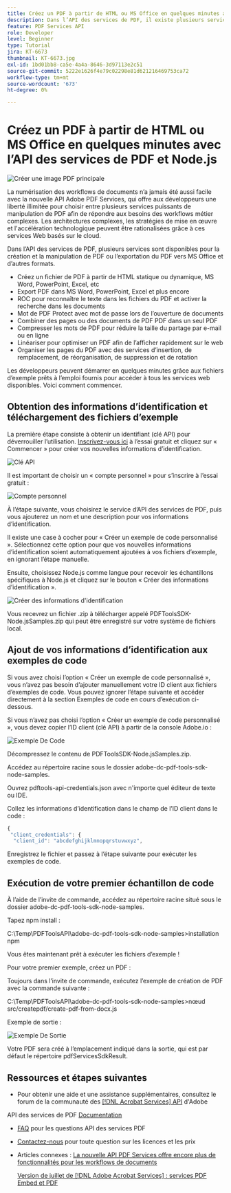 ```yaml
---
title: Créez un PDF à partir de HTML ou MS Office en quelques minutes avec l’API des services de PDF et Node.js
description: Dans l’API des services de PDF, il existe plusieurs services disponibles pour créer et manipuler des PDF ou les exporter du PDF vers MS Office et d’autres formats
feature: PDF Services API
role: Developer
level: Beginner
type: Tutorial
jira: KT-6673
thumbnail: KT-6673.jpg
exl-id: 1bd01bb8-ca5e-4a4a-8646-3d97113e2c51
source-git-commit: 5222e1626f4e79c02298e81d621216469753ca72
workflow-type: tm+mt
source-wordcount: '673'
ht-degree: 0%

---
```


# Créez un PDF à partir de HTML ou MS Office en quelques minutes avec l’API des services de PDF et Node.js

![Créer une image PDF principale](assets/createpdffromhtml_hero.jpg)

La numérisation des workflows de documents n’a jamais été aussi facile avec la nouvelle API Adobe PDF Services, qui offre aux développeurs une liberté illimitée pour choisir entre plusieurs services puissants de manipulation de PDF afin de répondre aux besoins des workflows métier complexes. Les architectures complexes, les stratégies de mise en œuvre et l&#39;accélération technologique peuvent être rationalisées grâce à ces services Web basés sur le cloud.

Dans l’API des services de PDF, plusieurs services sont disponibles pour la création et la manipulation de PDF ou l’exportation du PDF vers MS Office et d’autres formats.

* Créez un fichier de PDF à partir de HTML statique ou dynamique, MS Word, PowerPoint, Excel, etc
* Export PDF dans MS Word, PowerPoint, Excel et plus encore
* ROC pour reconnaître le texte dans les fichiers du PDF et activer la recherche dans les documents
* Mot de PDF Protect avec mot de passe lors de l’ouverture de documents
* Combiner des pages ou des documents de PDF PDF dans un seul PDF
* Compresser les mots de PDF pour réduire la taille du partage par e-mail ou en ligne
* Linéariser pour optimiser un PDF afin de l’afficher rapidement sur le web
* Organiser les pages du PDF avec des services d’insertion, de remplacement, de réorganisation, de suppression et de rotation

Les développeurs peuvent démarrer en quelques minutes grâce aux fichiers d’exemple prêts à l’emploi fournis pour accéder à tous les services web disponibles. Voici comment commencer.

## Obtention des informations d’identification et téléchargement des fichiers d’exemple

La première étape consiste à obtenir un identifiant (clé API) pour déverrouiller l’utilisation. [Inscrivez-vous ici](https://www.adobe.com/go/dcsdks_credentials) à l’essai gratuit et cliquez sur « Commencer » pour créer vos nouvelles informations d’identification.

![Clé API](assets/apikey.png)

Il est important de choisir un « compte personnel » pour s’inscrire à l’essai gratuit :

![Compte personnel](assets/personalaccount.png)

À l’étape suivante, vous choisirez le service d’API des services de PDF, puis vous ajouterez un nom et une description pour vos informations d’identification.

Il existe une case à cocher pour « Créer un exemple de code personnalisé ». Sélectionnez cette option pour que vos nouvelles informations d’identification soient automatiquement ajoutées à vos fichiers d’exemple, en ignorant l’étape manuelle.

Ensuite, choisissez Node.js comme langue pour recevoir les échantillons spécifiques à Node.js et cliquez sur le bouton « Créer des informations d’identification ».

![Créer des informations d&#39;identification](assets/createcredentials.png)

Vous recevrez un fichier .zip à télécharger appelé PDFToolsSDK-Node.jsSamples.zip qui peut être enregistré sur votre système de fichiers local.

## Ajout de vos informations d’identification aux exemples de code

Si vous avez choisi l’option « Créer un exemple de code personnalisé », vous n’avez pas besoin d’ajouter manuellement votre ID client aux fichiers d’exemples de code. Vous pouvez ignorer l’étape suivante et accéder directement à la section Exemples de code en cours d’exécution ci-dessous.

Si vous n’avez pas choisi l’option « Créer un exemple de code personnalisé », vous devez copier l’ID client (clé API) à partir de la console Adobe.io :

![Exemple De Code](assets/codesample.png)

Décompressez le contenu de PDFToolsSDK-Node.jsSamples.zip.

Accédez au répertoire racine sous le dossier adobe-dc-pdf-tools-sdk-node-samples.

Ouvrez pdftools-api-credentials.json avec n&#39;importe quel éditeur de texte ou IDE.

Collez les informations d’identification dans le champ de l’ID client dans le code :

```javascript
{
 "client_credentials": {
  "client_id": "abcdefghijklmnopqrstuvwxyz",
```

Enregistrez le fichier et passez à l’étape suivante pour exécuter les exemples de code.

## Exécution de votre premier échantillon de code

À l’aide de l’invite de commande, accédez au répertoire racine situé sous le dossier adobe-dc-pdf-tools-sdk-node-samples.

Tapez npm install :

C:\Temp\PDFToolsAPI\adobe-dc-pdf-tools-sdk-node-samples>installation npm

Vous êtes maintenant prêt à exécuter les fichiers d’exemple !

Pour votre premier exemple, créez un PDF :

Toujours dans l’invite de commande, exécutez l’exemple de création de PDF avec la commande suivante :

C:\Temp\PDFToolsAPI\adobe-dc-pdf-tools-sdk-node-samples>nœud src/createpdf/create-pdf-from-docx.js

Exemple de sortie :

![Exemple De Sortie](assets/exampleoutput.png)

Votre PDF sera créé à l’emplacement indiqué dans la sortie, qui est par défaut le répertoire pdfServicesSdkResult.

## Ressources et étapes suivantes

* Pour obtenir une aide et une assistance supplémentaires, consultez le forum de la communauté des [[!DNL Acrobat Services] API](https://community.adobe.com/t5/document-cloud-sdk/bd-p/Document-Cloud-SDK?page=1&amp;sort=latest_replies&amp;filter=all) d&#39;Adobe

API des services de PDF [Documentation](https://www.adobe.com/go/pdftoolsapi_doc)

* [FAQ](https://community.adobe.com/t5/document-cloud-sdk/faq-for-document-services-pdf-tools-api/m-p/10726197) pour les questions API des services PDF

* [Contactez-nous](https://www.adobe.com/go/pdftoolsapi_requestform) pour toute question sur les licences et les prix

* Articles connexes :
  [La nouvelle API PDF Services offre encore plus de fonctionnalités pour les workflows de documents](https://community.adobe.com/t5/document-services-apis/new-pdf-tools-api-brings-more-capabilities-for-document-services/m-p/11294170)

  [Version de juillet de [!DNL Adobe Acrobat Services] : services PDF Embed et PDF](https://medium.com/adobetech/july-release-of-adobe-document-services-pdf-embed-and-pdf-tools-17211bf7776d)
